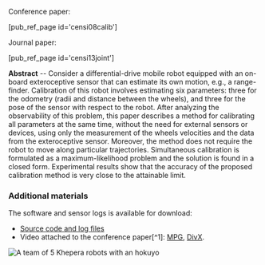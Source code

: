 <!-- ---
title: Simultaneous maximum-likelihood calibration of robot and sensor parameters
linkAttrs:
   :link_text: Calibration
PURL: https://purl.org/censi/2007/calib
Date: 2007-08-22
inMenu: true
orderInfo: -60
description: "A method for simultaneous maximum-likelihood calibration of robot and sensor parameters."
--- -->

Conference paper:

[pub_ref_page id='censi08calib']

Journal paper:

[pub_ref_page id='censi13joint']


**Abstract** --  Consider a differential-drive mobile robot equipped with an on-board exteroceptive sensor that can estimate its own motion, e.g., a range-finder. Calibration of this robot involves estimating six parameters: three for the odometry (radii and distance between the wheels), and three for the pose of the sensor with respect to the robot. After analyzing the observability of this problem, this paper describes a method for calibrating all parameters at the same time, without the need for external sensors or devices, using only the measurement of the wheels velocities and the data from the exteroceptive sensor. Moreover, the method does not require the robot to move along particular trajectories. Simultaneous calibration is formulated as a maximum-likelihood problem and the solution is found in a closed form. Experimental results show that the accuracy of the proposed calibration method is very close to the attainable limit.

### Additional materials ###

The software and sensor logs is available for download:

- [Source code and log files][source]
- Video attached to the conference paper[^1]: [MPG][video-mpg], [DivX][video-divx].

[source]: https://github.com/AndreaCensi/calibration


![A team of 5 Khepera robots with an hokuyo](/media/mini/paper_calib.jpg)



<!--
- [README first][readme]
- [Matlab Source code][matlab] ([zip][matlab_zip])
- [Sensor logs][logs] ([77MB zip][logs_zip]) -->

[Oriolo]: http://www.dis.uniroma1.it/~labrob/people/oriolo/oriolo.html

[08icra-calib-draft]: https://purl.org/censi/research/2008-icra-calibration-draft.pdf
[08icra-calib-final]: https://purl.org/censi/research/2008-icra-calibration.pdf
[video-mpg]: https://purl.org/censi/research/2008-icra-calibration-video.mpg
[video-divx]: https://purl.org/censi/research/2008-icra-calibration-video.divx

[readme]: https://purl.org/censi/research/2008-icra-calibration/
[logs]: https://purl.org/censi/research/2008-icra-calibration/logs/
[logs_zip]: https://purl.org/censi/research/2008-icra-calibration/logs.zip
[matlab]: https://purl.org/censi/research/2008-icra-calibration/matlab/
[matlab_zip]: https://purl.org/censi/research/2008-icra-calibration/matlab.zip

<!-- [^1]: Unfortunately the MPEG video does not work in QuickTime; while other players, such as VLC, MPlayer, Windows Media Player, should be OK. -->